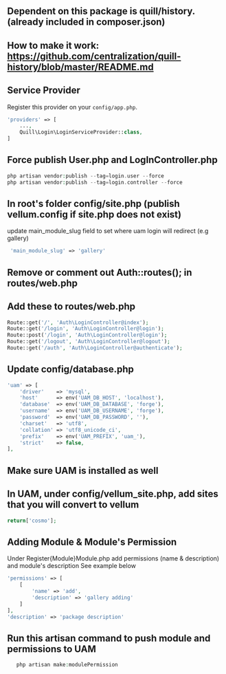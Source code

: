 ## Dependent on this package is quill/history. (already included in composer.json)
## How to make it work: https://github.com/centralization/quill-history/blob/master/README.md


## Service Provider
Register this provider on your `config/app.php`.
```php
'providers' => [
    ...,
    Quill\Login\LoginServiceProvider::class,
]
```


## Force publish User.php and LogInController.php
```php
php artisan vendor:publish --tag=login.user --force
php artisan vendor:publish --tag=login.controller --force
```


## In root's folder config/site.php (publish vellum.config if site.php does not exist)
update main_module_slug field to set where uam login will redirect (e.g gallery)
```php
 'main_module_slug'	=> 'gallery'
```


## Remove or comment out Auth::routes(); in routes/web.php



## Add these to routes/web.php
```php
Route::get('/', 'Auth\LoginController@index');
Route::get('/login', 'Auth\LoginController@login');
Route::post('/login', 'Auth\LoginController@login');
Route::get('/logout', 'Auth\LoginController@logout');
Route::get('/auth', 'Auth\LoginController@authenticate');
```


## Update config/database.php
```php
'uam' => [
	'driver'    => 'mysql',
	'host'      => env('UAM_DB_HOST', 'localhost'),
	'database'  => env('UAM_DB_DATABASE', 'forge'),
	'username'  => env('UAM_DB_USERNAME', 'forge'),
	'password'  => env('UAM_DB_PASSWORD', ''),
	'charset'   => 'utf8',
	'collation' => 'utf8_unicode_ci',
	'prefix'    => env('UAM_PREFIX', 'uam_'),
	'strict'    => false,
],
```


## Make sure UAM is installed as well


## In UAM, under config/vellum_site.php, add sites that you will convert to vellum
```php
return['cosmo'];
```


## Adding Module & Module's Permission
Under Register{Module}Module.php add permissions (name & description) and module's description
See example below
```php
'permissions' => [
	[
		'name' => 'add',
		'description' => 'gallery adding'
	]
],
'description' => 'package description'
```

## Run this artisan command to push module and permissions to UAM
```php
   php artisan make:modulePermission
```
